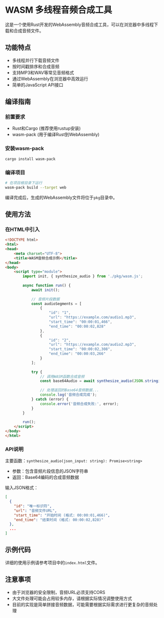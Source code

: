 # WASM 多线程音频合成工具

这是一个使用Rust开发的WebAssembly音频合成工具，可以在浏览器中多线程下载和合成音频文件。

## 功能特点

- 多线程并行下载音频文件
- 按时间戳排序和合成音频
- 支持MP3和WAV等常见音频格式
- 通过WebAssembly在浏览器中高效运行
- 简单的JavaScript API接口

## 编译指南

### 前置要求

- Rust和Cargo (推荐使用rustup安装)
- wasm-pack (用于编译Rust到WebAssembly)

### 安装wasm-pack

```bash
cargo install wasm-pack
```

### 编译项目

```bash
# 在项目根目录下运行
wasm-pack build --target web
```

编译完成后，生成的WebAssembly文件将位于`pkg`目录中。

## 使用方法

### 在HTML中引入

```html
<!DOCTYPE html>
<html>
<head>
    <meta charset="UTF-8">
    <title>WASM音频合成示例</title>
</head>
<body>
    <script type="module">
        import init, { synthesize_audio } from './pkg/wasm.js';
        
        async function run() {
            await init();
            
            // 音频片段数据
            const audioSegments = [
                {
                    "id": "1",
                    "url": "https://example.com/audio1.mp3",
                    "start_time": "00:00:01,466",
                    "end_time": "00:00:02,828"
                },
                {
                    "id": "2",
                    "url": "https://example.com/audio2.mp3",
                    "start_time": "00:00:02,308",
                    "end_time": "00:00:03,266"
                }
            ];
            
            try {
                // 调用WASM函数合成音频
                const base64Audio = await synthesize_audio(JSON.stringify(audioSegments));
                
                // 处理返回的Base64音频数据...
                console.log('音频合成完成');
            } catch (error) {
                console.error('音频合成失败:', error);
            }
        }
        
        run();
    </script>
</body>
</html>
```

### API说明

主要函数：`synthesize_audio(json_input: string): Promise<string>`

- 参数：包含音频片段信息的JSON字符串
- 返回：Base64编码的合成音频数据

输入JSON格式：
```json
[
  {
    "id": "唯一标识符",
    "url": "音频文件URL",
    "start_time": "开始时间 (格式: 00:00:01,466)",
    "end_time": "结束时间 (格式: 00:00:02,828)"
  },
  ...
]
```

## 示例代码

详细的使用示例请参考项目中的`index.html`文件。

## 注意事项

- 由于浏览器的安全限制，音频URL必须支持CORS
- 大文件处理可能会占用较多内存，请根据实际情况调整使用方式
- 目前的实现是简单拼接音频数据，可能需要根据实际需求进行更复杂的音频处理